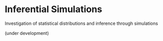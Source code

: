 # Inferential Simulations

Investigation of statistical distributions and inference through simulations

(under development)
